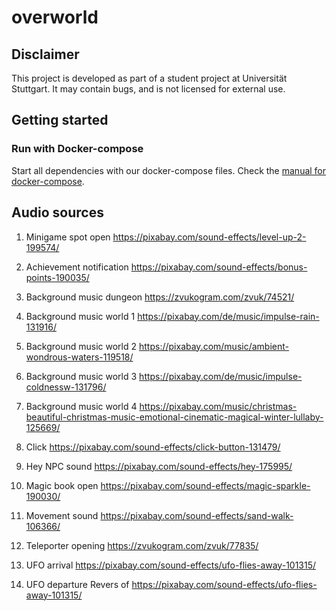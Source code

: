 # overworld

## Disclaimer

This project is developed as part of a student project at Universität Stuttgart.
It may contain bugs, and is not licensed for external use.

## Getting started

### Run with Docker-compose

Start all dependencies with our docker-compose files.
Check the [manual for docker-compose](https://github.com/Gamify-IT/docs/blob/main/dev-manuals/languages/docker/docker-compose.md).

## Audio sources

1.	Minigame spot open 
https://pixabay.com/sound-effects/level-up-2-199574/

2.	Achievement notification
https://pixabay.com/sound-effects/bonus-points-190035/

3.	Background music dungeon
https://zvukogram.com/zvuk/74521/

4.	Background music world 1
https://pixabay.com/de/music/impulse-rain-131916/

5.	Background music world 2 
https://pixabay.com/music/ambient-wondrous-waters-119518/

6.	Background music world 3
https://pixabay.com/de/music/impulse-coldnessw-131796/

7.	Background music world 4 
https://pixabay.com/music/christmas-beautiful-christmas-music-emotional-cinematic-magical-winter-lullaby-125669/

8.	Click
https://pixabay.com/sound-effects/click-button-131479/

9.	Hey NPC sound
https://pixabay.com/sound-effects/hey-175995/

10.	Magic book open 
https://pixabay.com/sound-effects/magic-sparkle-190030/

11.	Movement sound
https://pixabay.com/sound-effects/sand-walk-106366/

12.	Teleporter opening
https://zvukogram.com/zvuk/77835/

13.	UFO arrival
https://pixabay.com/sound-effects/ufo-flies-away-101315/

14.	UFO departure
Revers of https://pixabay.com/sound-effects/ufo-flies-away-101315/

